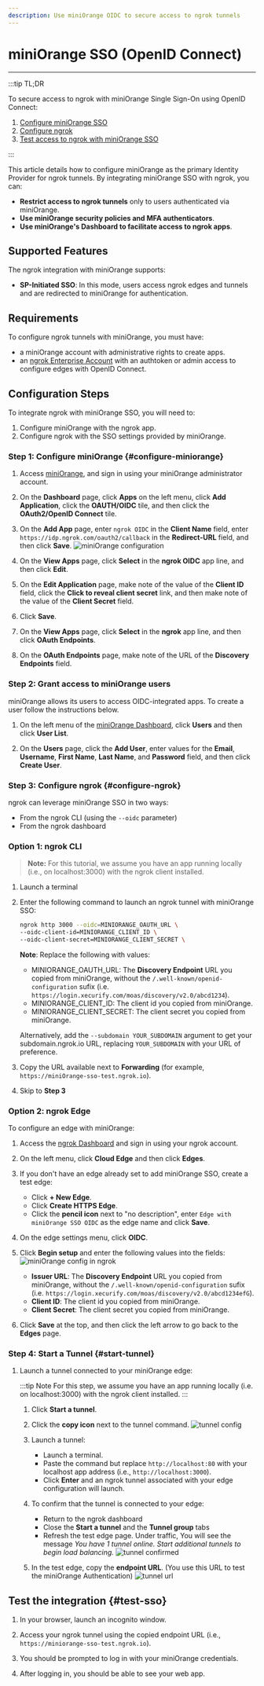```yaml
---
description: Use miniOrange OIDC to secure access to ngrok tunnels
---
```


# miniOrange SSO (OpenID Connect)
------------

:::tip TL;DR

To secure access to ngrok with miniOrange Single Sign-On using OpenID Connect:
1. [Configure miniOrange SSO](#configure-miniorange)
1. [Configure ngrok](#configure-ngrok)
1. [Test access to ngrok with miniOrange SSO](#test-sso)

:::

This article details how to configure miniOrange as the primary Identity Provider for ngrok tunnels.
By integrating miniOrange SSO with ngrok, you can:

- **Restrict access to ngrok tunnels** only to users authenticated via miniOrange.
- **Use miniOrange security policies and MFA authenticators**.
- **Use miniOrange's Dashboard to facilitate access to ngrok apps**.

## Supported Features

The ngrok integration with miniOrange supports:

- **SP-Initiated SSO**: In this mode, users access ngrok edges and tunnels and are redirected to miniOrange for authentication.

## Requirements

To configure ngrok tunnels with miniOrange, you must have:

- a miniOrange account with administrative rights to create apps.
- an [ngrok Enterprise Account](https://ngrok.com/pricing) with an authtoken or admin access to configure edges with OpenID Connect.


## Configuration Steps

To integrate ngrok with miniOrange SSO, you will need to:

1. Configure miniOrange with the ngrok app.
1. Configure ngrok with the SSO settings provided by miniOrange.

### **Step 1**: Configure miniOrange {#configure-miniorange}

1. Access [miniOrange](https://www.miniorange.com/), and sign in using your miniOrange administrator account.

1. On the **Dashboard** page, click **Apps** on the left menu, click **Add Application**, click the **OAUTH/OIDC** tile, and then click the **OAuth2/OpenID Connect** tile.

1. On the **Add App** page, enter `ngrok OIDC` in the **Client Name** field, enter `https://idp.ngrok.com/oauth2/callback` in the **Redirect-URL** field, and then click **Save**.
    ![miniOrange configuration](img/ngrok_url_configuration_miniorange.png)

1. On the **View Apps** page, click **Select** in the **ngrok OIDC** app line, and then click **Edit**.

1. On the **Edit Application** page, make note of the value of the **Client ID** field, click the **Click to reveal client secret** link, and then make note of the value of the **Client Secret** field.

1. Click **Save**.

1. On the **View Apps** page, click **Select** in the **ngrok** app line, and then click **OAuth Endpoints**.
 
1. On the **OAuth Endpoints** page, make note of the URL of the **Discovery Endpoints** field.


### **Step 2**: Grant access to miniOrange users

miniOrange allows its users to access OIDC-integrated apps. To create a user follow the instructions below.

1. On the left menu of the [miniOrange Dashboard](https://login.xecurify.com/moas/admin/customer/home), click **Users** and then click **User List**.

1. On the **Users** page, click the **Add User**, enter values for the **Email**, **Username**, **First Name**, **Last Name**, and **Password** field, and then click **Create User**.


### **Step 3**: Configure ngrok {#configure-ngrok}

ngrok can leverage miniOrange SSO in two ways:

- From the ngrok CLI (using the `--oidc` parameter)
- From the ngrok dashboard

### **Option 1**: ngrok CLI

> **Note:** For this tutorial, we assume you have an app running locally (i.e., on localhost:3000) with the ngrok client installed.

1. Launch a terminal

1. Enter the following command to launch an ngrok tunnel with miniOrange SSO:
    ```bash
    ngrok http 3000 --oidc=MINIORANGE_OAUTH_URL \
    --oidc-client-id=MINIORANGE_CLIENT_ID \
    --oidc-client-secret=MINIORANGE_CLIENT_SECRET \
    ```
    **Note**: Replace the following with values:
    - MINIORANGE_OAUTH_URL: The **Discovery Endpoint** URL you copied from miniOrange, without the `/.well-known/openid-configuration` sufix (i.e. `https://login.xecurify.com/moas/discovery/v2.0/abcd1234`). 
    - MINIORANGE_CLIENT_ID: The client id you copied from miniOrange.
    - MINIORANGE_CLIENT_SECRET: The client secret you copied from miniOrange.
    
    Alternatively, add the `--subdomain YOUR_SUBDOMAIN` argument to get your subdomain.ngrok.io URL, replacing `YOUR_SUBDOMAIN` with your URL of preference.

1. Copy the URL available next to **Forwarding** (for example, `https://miniOrange-sso-test.ngrok.io`).

1. Skip to **Step 3**

### **Option 2**: ngrok Edge

To configure an edge with miniOrange:

1. Access the [ngrok Dashboard](https://dashboard.ngrok.com/) and sign in using your ngrok account.

1. On the left menu, click **Cloud Edge** and then click **Edges**.

1. If you don't have an edge already set to add miniOrange SSO, create a test edge:
    * Click **+ New Edge**.
    * Click **Create HTTPS Edge**.
    * Click the **pencil icon** next to "no description", enter `Edge with miniOrange SSO OIDC` as the edge name and click **Save**.

1. On the edge settings menu, click **OIDC**.

1. Click **Begin setup** and enter the following values into the fields:
    ![miniOrange config in ngrok](img/miniorange-1.png)

    * **Issuer URL**: The **Discovery Endpoint** URL you copied from miniOrange, without the `/.well-known/openid-configuration` sufix (i.e. `https://login.xecurify.com/moas/discovery/v2.0/abcd1234efG`). 
    * **Client ID**: The client id you copied from miniOrange.
    * **Client Secret**: The client secret you copied from miniOrange.

1. Click **Save** at the top, and then click the left arrow to go back to the **Edges** page.

### **Step 4**: Start a Tunnel {#start-tunnel}

1. Launch a tunnel connected to your miniOrange edge:

    :::tip Note 
    For this step, we assume you have an app running locally (i.e. on localhost:3000) with the ngrok client installed.
    :::

    1. Click **Start a tunnel**.

    1. Click the **copy icon** next to the tunnel command.
        ![tunnel config](img/miniorange-2.png)

    1. Launch a tunnel:
        * Launch a terminal.
        * Paste the command but replace `http://localhost:80` with your localhost app address (i.e., `http://localhost:3000`).
        * Click **Enter** and an ngrok tunnel associated with your edge configuration will launch.

    1. To confirm that the tunnel is connected to your edge:
        * Return to the ngrok dashboard
        * Close the **Start a tunnel** and the **Tunnel group** tabs
        * Refresh the test edge page. Under traffic, You will see the message _You have 1 tunnel online. Start additional tunnels to begin load balancing._
        ![tunnel confirmed](img/miniorange-3.png)

    1. In the test edge, copy the **endpoint URL**. (You use this URL to test the miniOrange Authentication)
        ![tunnel url](img/miniorange-4.png)


## Test the integration {#test-sso}

1. In your browser, launch an incognito window.

1. Access your ngrok tunnel using the copied endpoint URL (i.e., `https://miniorange-sso-test.ngrok.io`).

1. You should be prompted to log in with your miniOrange credentials.

1. After logging in, you should be able to see your web app.

